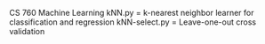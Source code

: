 CS 760 Machine Learning
kNN.py = k-nearest neighbor learner for classification and regression
kNN-select.py = Leave-one-out cross validation 
